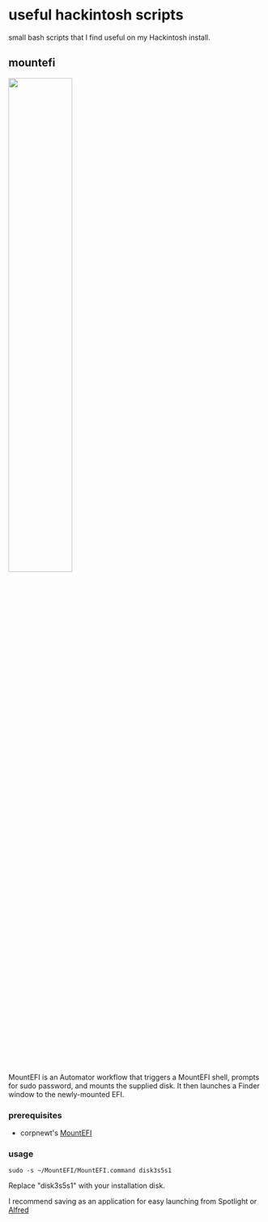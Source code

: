 # useful hackintosh scripts
 
 small bash scripts that I find useful on my Hackintosh install.

## mountefi


<img src="https://github.com/CarterLiebman/hackintosh/blob/scripts/img/mountefi-workflow.png" width="50%" style="align=center">

MountEFI is an Automator workflow that triggers a MountEFI shell, prompts for sudo password, and mounts the supplied disk. It then launches a Finder window to the newly-mounted EFI.


### prerequisites

- corpnewt's [MountEFI](https://github.com/corpnewt/MountEFI)

### usage

` sudo -s ~/MountEFI/MountEFI.command disk3s5s1 `

Replace "disk3s5s1" with your installation disk.

I recommend saving as an application for easy launching from Spotlight or [Alfred](alfredapp.com)
